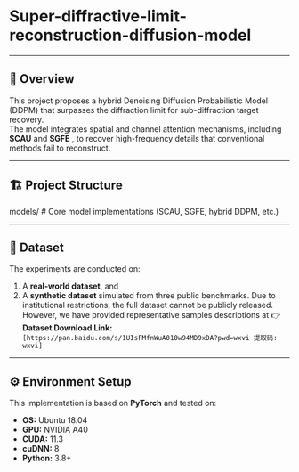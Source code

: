 # Super-diffractive-limit-reconstruction-diffusion-model
---

## 📘 Overview

This project proposes a hybrid Denoising Diffusion Probabilistic Model (DDPM) that surpasses the diffraction limit for sub-diffraction target recovery.  
The model integrates spatial and channel attention mechanisms, including **SCAU** and **SGFE** , to recover high-frequency details that conventional methods fail to reconstruct.

---

## 🏗️ Project Structure
 models/ # Core model implementations (SCAU, SGFE, hybrid DDPM, etc.)

---

## 📂 Dataset

The experiments are conducted on:
1. A **real-world dataset**, and  
2. A **synthetic dataset** simulated from three public benchmarks.
Due to institutional restrictions, the full dataset cannot be publicly released. However, we have provided representative samples descriptions at
👉 **Dataset Download Link:**  
`[https://pan.baidu.com/s/1UIsFMfnWuA010w94MD9xDA?pwd=wxvi 提取码: wxvi]`

---

## ⚙️ Environment Setup

This implementation is based on **PyTorch** and tested on:

- **OS:** Ubuntu 18.04  
- **GPU:** NVIDIA A40  
- **CUDA:** 11.3  
- **cuDNN:** 8  
- **Python:** 3.8+


